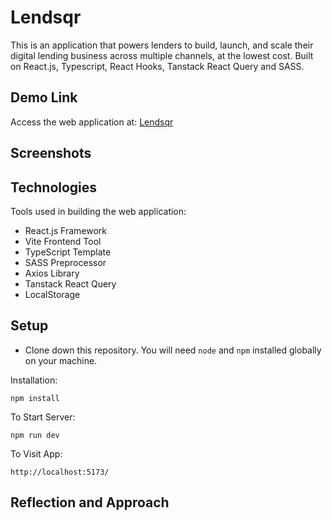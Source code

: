 # Lendsqr

This is an application that powers lenders to build, launch, and scale their digital lending business across multiple channels, at the lowest cost. Built on React.js, Typescript, React Hooks, Tanstack React Query and SASS.

## Demo Link

Access the web application at: [Lendsqr](https://adebayo-abiodun-lendsqr-fe-test-production-app.vercel.app/login)

## Screenshots

## Technologies

Tools used in building the web application:

- React.js Framework
- Vite Frontend Tool
- TypeScript Template
- SASS Preprocessor
- Axios Library
- Tanstack React Query
- LocalStorage

## Setup

- Clone down this repository. You will need `node` and `npm` installed globally on your machine.

Installation:

`npm install`

To Start Server:

`npm run dev`

To Visit App:

`http://localhost:5173/`

## Reflection and Approach

<!--  -->
